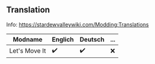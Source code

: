 ## Translation

Info: https://stardewvalleywiki.com/Modding:Translations

| Modname       | Englich   | Deutsch   | ...       |
|---------------|-----------|-----------|-----------|
| Let's Move It | ✔️        |  ✔️       |  ❌      |
